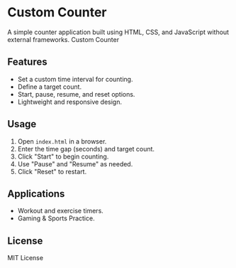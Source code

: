# Custom Counter

A simple counter application built using HTML, CSS, and JavaScript without external frameworks.
Custom Counter

## Features
- Set a custom time interval for counting.
- Define a target count.
- Start, pause, resume, and reset options.
- Lightweight and responsive design.

## Usage
1. Open `index.html` in a browser.
2. Enter the time gap (seconds) and target count.
3. Click "Start" to begin counting.
4. Use "Pause" and "Resume" as needed.
5. Click "Reset" to restart.

## Applications
- Workout and exercise timers.
- Gaming & Sports Practice.

## License
MIT License

